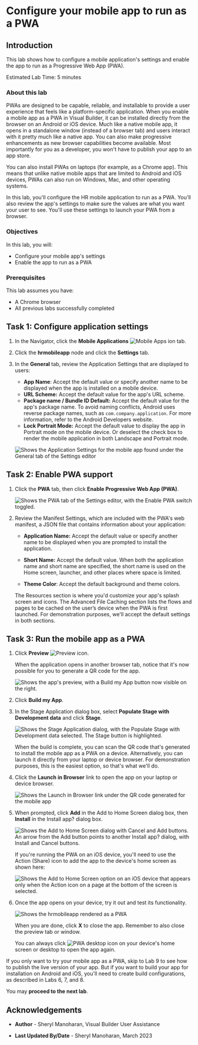 # Configure your mobile app to run as a PWA

## Introduction

This lab shows how to configure a mobile application's settings and enable the app to run as a Progressive Web App (PWA).

Estimated Lab Time:  5 minutes

### About this lab

PWAs are designed to be capable, reliable, and installable to provide a user experience that feels like a platform-specific application. When you enable a mobile app as a PWA in Visual Builder, it can be installed directly from the browser on an Android or iOS device. Much like a native mobile app, it opens in a standalone window (instead of a browser tab) and users interact with it pretty much like a native app. You can also make progressive enhancements as new browser capabilities become available. Most importantly for you as a developer, you won't have to publish your app to an app store.

You can also install PWAs on laptops (for example, as a Chrome app). This means that unlike native mobile apps that are limited to Android and iOS devices, PWAs can also run on Windows, Mac, and other operating systems.

In this lab, you'll configure the HR mobile application to run as a PWA. You'll also review the app's settings to make sure the values are what you want your user to see. You'll use these settings to launch your PWA from a browser.

### Objectives

In this lab, you will:

* Configure your mobile app's settings
* Enable the app to run as a PWA

### Prerequisites

This lab assumes you have:

* A Chrome browser
* All previous labs successfully completed

## Task 1: Configure application settings

1. In the Navigator, click the **Mobile Applications** ![Mobile Apps ion](images/vbcsia_mob_mob_icon.png) tab.
2. Click the **hrmobileapp** node and click the **Settings** tab.
3. In the **General** tab, review the Application Settings that are displayed to users:

    * **App Name**: Accept the default value or specify another name to be displayed when the app is installed on a mobile device.
    * **URL Scheme:** Accept the default value for the app's URL scheme.
    * **Package name / Bundle ID Default:** Accept the default value for the app's package name. To avoid naming conflicts, Android uses reverse package names, such as `com.company.application`. For more information, refer to the Android Developers website.
    * **Lock Portrait Mode:** Accept the default value to display the app in Portrait mode on the mobile device. Or deselect the check box to render the mobile application in both Landscape and Portrait mode.

    ![Shows the Application Settings for the mobile app found under the General tab of the Settings editor](images/vbcsia_mob_gen_s3.png)

## Task 2: Enable PWA support

1. Click the **PWA** tab, then click **Enable Progressive Web App (PWA)**.

    ![Shows the PWA tab of the Settings editor, with the Enable PWA switch toggled.](images/vbcsia_mob_pwa.png)

2. Review the Manifest Settings, which are included with the PWA's web manifest, a JSON file that contains information about your application:

    * **Application Name:** Accept the default value or specify another name to be displayed when you are prompted to install the application.

    * **Short Name:** Accept the default value. When both the application name and short name are specified, the short name is used on the Home screen, launcher, and other places where space is limited.

    * **Theme Color**: Accept the default background and theme colors.

    The Resources section is where you'd customize your app's splash screen and icons. The Advanced File Caching section lists the flows and pages to be cached on the user’s device when the PWA is first launched. For demonstration purposes, we'll accept the default settings in both sections.

## Task 3: Run the mobile app as a PWA

1. Click **Preview** ![Preview icon](./images/vbcsia_mob_run_icon.png).

   When the application opens in another browser tab, notice that it's now possible for you to generate a QR code for the app.

   ![Shows the app's preview, with a Build my App button now visible on the right.](./images/vbcsia_mob_pwa_ready.png)

2. Click **Build my App**.

3. In the Stage Application dialog box, select **Populate Stage with Development data** and click **Stage**.

    ![Shows the Stage Application dialog, with the Populate Stage with Development data selected. The Stage button is highlighted.](images/vbcsia_mob_pwa_stage.png)

    When the build is complete, you can scan the QR code that's generated to install the mobile app as a PWA on a device. Alternatively, you can launch it directly from your laptop or device browser. For demonstration purposes, this is the easiest option, so that's what we'll do.

4. Click the **Launch in Browser** link to open the app on your laptop or device browser.

    ![Shows the Launch in Browser link under the QR code generated for the mobile app](images/vbcsia_mob_pwa_launchinbrowser.png)

5. When prompted, click **Add** in the Add to Home Screen dialog box, then **Install** in the Install app? dialog box.

   ![Shows the Add to Home Screen dialog with Cancel and Add buttons. An arrow from the Add button points to another Install app? dialog, with Install and Cancel buttons.](images/hrmobileapp_pwa_add.png)

    If you're running the PWA on an iOS device, you'll need to use the Action (Share) icon to add the app to the device's home screen as shown here:

     ![Shows the Add to Home Screen option on an iOS device that appears only when the Action icon on a page at the bottom of the screen is selected.](images/pwa_ios_home_screen.png)

6. Once the app opens on your device, try it out and test its functionality.

   ![Shows the hrmobileapp rendered as a PWA](images/hrmobileapp_pwa.png)

   When you are done, click **X** to close the app. Remember to also close the preview tab or window.

   You can always click ![PWA desktop icon](images/pwa-desktop-icon.png) on your device's home screen or desktop to open the app again.

If you only want to try your mobile app as a PWA, skip to Lab 9 to see how to publish the live version of your app. But if you want to build your app for installation on Android and iOS, you'll need to create build configurations, as described in Labs 6, 7, and 8.

You may **proceed to the next lab**.

## Acknowledgements

* **Author** - Sheryl Manoharan, Visual Builder User Assistance

* **Last Updated By/Date** - Sheryl Manoharan, March 2023
